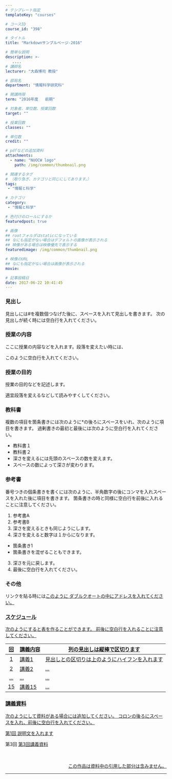 ```yaml
---
# テンプレート指定
templateKey: "courses"

# コースID
course_id: "398"

# タイトル
title: "Markdownサンプルページ-2016"

# 簡単な説明
description: >-
   ....
# 講師名
lecturer: "大森博司 教授"

# 部局名
department: "情報科学研究科"

# 開講時限
term: "2016年度	前期"

# 対象者、単位数、授業回数
target: ""

# 授業回数
classes: ""

# 単位数
credit: ""

# pdfなどの追加資料
attachments:
  - name: "NUOCW logo" 
    path: /img/common/thumbnail.png

# 関連するタグ
# （取り急ぎ、カテゴリと同じにしてあります。）
tags:
 - "情報と科学"

# カテゴリ
category:
 - "情報と科学"

# 色付けのロールにするか
featuredpost: true

# 画像
## rootフォルダはstaticになっている
## なにも指定がない場合はデフォルトの画像が表示される
## 映像がある場合は映像優先で表示する
featuredimage: /img/common/thumbnail.png

# 映像のURL
## なにも指定がない場合は画像が表示される
movie: 

# 記事投稿日
date: 2017-06-22 10:41:45
---
```


### 見出し
見出しには#を複数個つなげた後に、スペースを入れて見出しを書きます。
次の見出しが続く時には空白行を入れてください。

### 授業の内容
ここに授業の内容などを入れます。段落を変えたい時には、

このように空白行を入れてください。












### 授業の目的
授業の目的などを記述します。

適宜段落を変えるなどして読みやすくしてください。

### 教科書
複数の項目を箇条書きには次のように*の後ろにスペースをいれ、次のように項目を書きます。
過剰書きの最初と最後には次のように空白行を入れてください。

* 教科書１
* 教科書２
* 深さを変えるには先頭のスペースの数を変えます。
* スペースの数によって深さが変わります。

### 参考書
番号つきの個条書きを書くには次のように、半角数字の後にコンマを入れスペースを入れた後に項目を書きます。
箇条書きの時と同様に空白行を前後に入れることに注意してください。

1. 参考書A
2. 参考書B
1. 深さを変えるときも同じようにします。
2. 深さを変えると数字は１からになります。
* 箇条書き1
* 箇条書きを混ぜることもできます。
3. 深さを元に戻します。
4. 最後に空白行を入れてください。

### その他
リンクを貼る時には<a href="http://www.ocw.nagoya-u.ac.jp" target="blank" width="640" height="360" frameborder="0" allowfullscreen></iframe>このように
ダブルクオートの中にアドレスを入れてください。




### スケジュール
次のようにすると表を作ることができます。
前後に空白行を入れることに注意してください。

| 回 | 講義内容  | 列の見出しは縦棒で区切ります |
|:------------:|----------------------|-----|
|       1      | 講義1 | 見出しとの区切りは上のようにハイフンを入れます|
|       2      | 講義2 | ...|
| ...| ... | ... |
|      15      | 講義15 |...|




### 講義資料
次のようにして資料がある場合には追加してください。
コロンの後ろにスペースを入れ、前後に空白行を入れてください。

第1回
[説明文を入れます](https://ocw.nagoya-u.jp/files/398/アップロードしたファイル名を入れます) 


第3回
[第3回講義資料](https://ocw.nagoya-u.jp/files/398/lecture2.pdf) 


<br />
<div align="right">
<a rel="license" href="http://creativecommons.org/licenses/by-nc-sa/4.0/" width="640" height="360" frameborder="0" allowfullscreen></iframe><br />
この作品は<a rel="license" href="http://creativecommons.org/licenses/by-nc-sa/4.0/" width="640" height="360" frameborder="0" allowfullscreen></iframe>資料中の引用した部分は含みません。</div>









-----